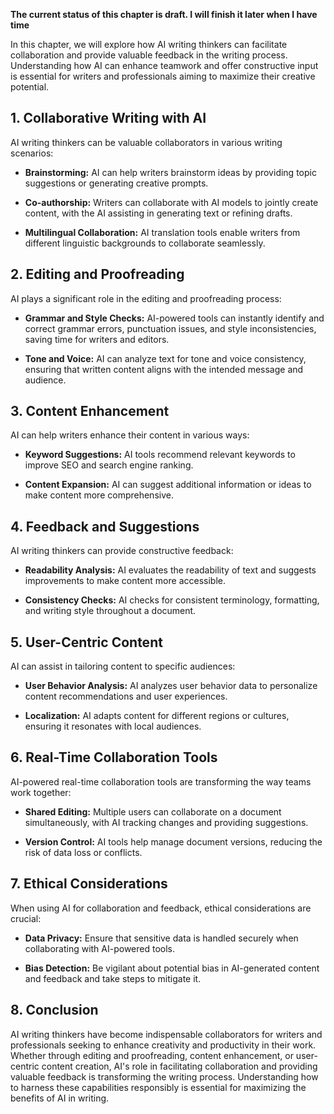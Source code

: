 **The current status of this chapter is draft. I will finish it later when I have time**

In this chapter, we will explore how AI writing thinkers can facilitate collaboration and provide valuable feedback in the writing process. Understanding how AI can enhance teamwork and offer constructive input is essential for writers and professionals aiming to maximize their creative potential.

**1. Collaborative Writing with AI**
------------------------------------

AI writing thinkers can be valuable collaborators in various writing scenarios:

* **Brainstorming:** AI can help writers brainstorm ideas by providing topic suggestions or generating creative prompts.

* **Co-authorship:** Writers can collaborate with AI models to jointly create content, with the AI assisting in generating text or refining drafts.

* **Multilingual Collaboration:** AI translation tools enable writers from different linguistic backgrounds to collaborate seamlessly.

**2. Editing and Proofreading**
-------------------------------

AI plays a significant role in the editing and proofreading process:

* **Grammar and Style Checks:** AI-powered tools can instantly identify and correct grammar errors, punctuation issues, and style inconsistencies, saving time for writers and editors.

* **Tone and Voice:** AI can analyze text for tone and voice consistency, ensuring that written content aligns with the intended message and audience.

**3. Content Enhancement**
--------------------------

AI can help writers enhance their content in various ways:

* **Keyword Suggestions:** AI tools recommend relevant keywords to improve SEO and search engine ranking.

* **Content Expansion:** AI can suggest additional information or ideas to make content more comprehensive.

**4. Feedback and Suggestions**
-------------------------------

AI writing thinkers can provide constructive feedback:

* **Readability Analysis:** AI evaluates the readability of text and suggests improvements to make content more accessible.

* **Consistency Checks:** AI checks for consistent terminology, formatting, and writing style throughout a document.

**5. User-Centric Content**
---------------------------

AI can assist in tailoring content to specific audiences:

* **User Behavior Analysis:** AI analyzes user behavior data to personalize content recommendations and user experiences.

* **Localization:** AI adapts content for different regions or cultures, ensuring it resonates with local audiences.

**6. Real-Time Collaboration Tools**
------------------------------------

AI-powered real-time collaboration tools are transforming the way teams work together:

* **Shared Editing:** Multiple users can collaborate on a document simultaneously, with AI tracking changes and providing suggestions.

* **Version Control:** AI tools help manage document versions, reducing the risk of data loss or conflicts.

**7. Ethical Considerations**
-----------------------------

When using AI for collaboration and feedback, ethical considerations are crucial:

* **Data Privacy:** Ensure that sensitive data is handled securely when collaborating with AI-powered tools.

* **Bias Detection:** Be vigilant about potential bias in AI-generated content and feedback and take steps to mitigate it.

**8. Conclusion**
-----------------

AI writing thinkers have become indispensable collaborators for writers and professionals seeking to enhance creativity and productivity in their work. Whether through editing and proofreading, content enhancement, or user-centric content creation, AI's role in facilitating collaboration and providing valuable feedback is transforming the writing process. Understanding how to harness these capabilities responsibly is essential for maximizing the benefits of AI in writing.
